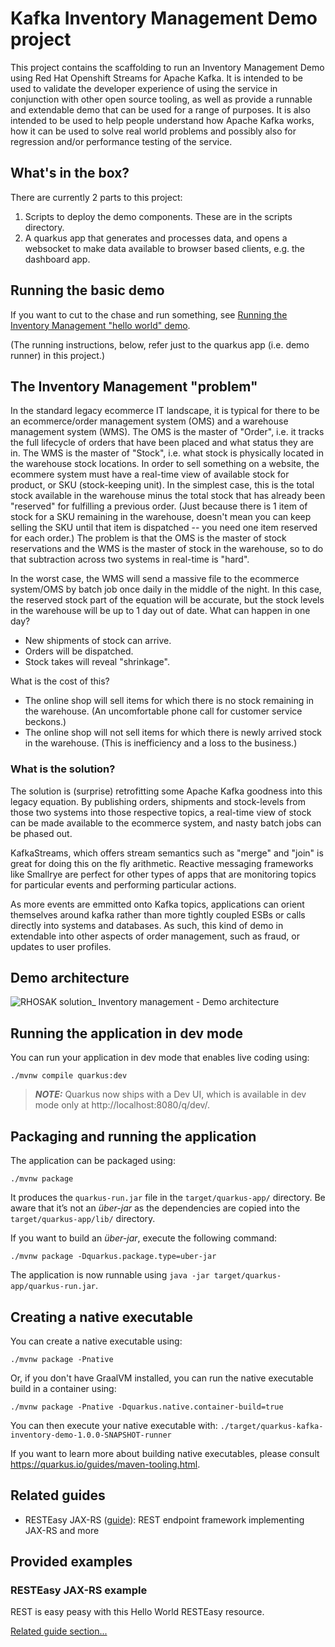 # Kafka Inventory Management Demo project

This project contains the scaffolding to run an Inventory Management Demo using Red Hat Openshift Streams for Apache Kafka. It is intended to be used to validate the developer experience of using the service in conjunction with other open source tooling, as well as provide a runnable and extendable demo that can be used for a range of purposes. It is also intended to be used to help people understand how Apache Kafka works, how it can be used to solve real world problems and possibly also for regression and/or performance testing of the service.

## What's in the box?

There are currently 2 parts to this project:
1. Scripts to deploy the demo components. These are in the scripts directory. 
2. A quarkus app that generates and processes data, and opens a websocket to make data available to browser based clients, e.g. the dashboard app.

## Running the basic demo

If you want to cut to the chase and run something, see [Running the Inventory Management "hello world" demo](https://github.com/merlante/quarkus-kafka-inventory-demo/blob/master/guides/basic-demo-guide.md).

(The running instructions, below, refer just to the quarkus app (i.e. demo runner) in this project.)

## The Inventory Management "problem"

In the standard legacy ecommerce IT landscape, it is typical for there to be an ecommerce/order management system (OMS) and a warehouse management system (WMS). The OMS is the master of "Order", i.e. it tracks the full lifecycle of orders that have been placed and what status they are in. The WMS is the master of "Stock", i.e. what stock is physically located in the warehouse stock locations. In order to sell something on a website, the ecommere system must have a real-time view of available stock for product, or SKU (stock-keeping unit). In the simplest case, this is the total stock available in the warehouse minus the total stock that has already been "reserved" for fulfilling a previous order. (Just because there is 1 item of stock for a SKU remaining in the warehouse, doesn't mean you can keep selling the SKU until that item is dispatched -- you need one item reserved for each order.) The problem is that the OMS is the master of stock reservations and the WMS is the master of stock in the warehouse, so to do that subtraction across two systems in real-time is "hard".

In the worst case, the WMS will send a massive file to the ecommerce system/OMS by batch job once daily in the middle of the night. In this case, the reserved stock part of the equation will be accurate, but the stock levels in the warehouse will be up to 1 day out of date. What can happen in one day?
* New shipments of stock can arrive.
* Orders will be dispatched.
* Stock takes will reveal "shrinkage".

What is the cost of this?
* The online shop will sell items for which there is no stock remaining in the warehouse. (An uncomfortable phone call for customer service beckons.)
* The online shop will not sell items for which there is newly arrived stock in the warehouse. (This is inefficiency and a loss to the business.)

### What is the solution?

The solution is (surprise) retrofitting some Apache Kafka goodness into this legacy equation. By publishing orders, shipments and stock-levels from those two systems into those respective topics, a real-time view of stock can be made available to the ecommerce system, and nasty batch jobs can be phased out. 

KafkaStreams, which offers stream semantics such as "merge" and "join" is great for doing this on the fly arithmetic. Reactive messaging frameworks like Smallrye are perfect for other types of apps that are monitoring topics for particular events and performing particular actions.

As more events are emmitted onto Kafka topics, applications can orient themselves around kafka rather than more tightly coupled ESBs or calls directly into systems and databases. As such, this kind of demo in extendable into other aspects of order management, such as fraud, or updates to user profiles.

## Demo architecture

![RHOSAK solution_ Inventory management - Demo architecture](https://user-images.githubusercontent.com/1330712/117438331-533da180-af29-11eb-8b8d-9a995ac836c6.png)

## Running the application in dev mode

You can run your application in dev mode that enables live coding using:
```shell script
./mvnw compile quarkus:dev
```

> **_NOTE:_**  Quarkus now ships with a Dev UI, which is available in dev mode only at http://localhost:8080/q/dev/.

## Packaging and running the application

The application can be packaged using:
```shell script
./mvnw package
```
It produces the `quarkus-run.jar` file in the `target/quarkus-app/` directory.
Be aware that it’s not an _über-jar_ as the dependencies are copied into the `target/quarkus-app/lib/` directory.

If you want to build an _über-jar_, execute the following command:
```shell script
./mvnw package -Dquarkus.package.type=uber-jar
```

The application is now runnable using `java -jar target/quarkus-app/quarkus-run.jar`.

## Creating a native executable

You can create a native executable using: 
```shell script
./mvnw package -Pnative
```

Or, if you don't have GraalVM installed, you can run the native executable build in a container using: 
```shell script
./mvnw package -Pnative -Dquarkus.native.container-build=true
```

You can then execute your native executable with: `./target/quarkus-kafka-inventory-demo-1.0.0-SNAPSHOT-runner`

If you want to learn more about building native executables, please consult https://quarkus.io/guides/maven-tooling.html.

## Related guides

- RESTEasy JAX-RS ([guide](https://quarkus.io/guides/rest-json)): REST endpoint framework implementing JAX-RS and more

## Provided examples

### RESTEasy JAX-RS example

REST is easy peasy with this Hello World RESTEasy resource.

[Related guide section...](https://quarkus.io/guides/getting-started#the-jax-rs-resources)
